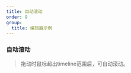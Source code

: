 ```yaml
---
title: 自动滚动
order: 9
group: 
  title: 编辑器示例
---
```


### 自动滚动

> 拖动时鼠标超出timeline范围后，可自动滚动。

<code src="./index.tsx"></code>